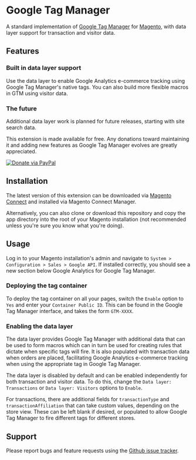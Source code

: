 # Google Tag Manager

A standard implementation of [Google Tag Manager][1] for [Magento][2], with data layer support for transaction and visitor data.

## Features

### Built in data layer support

Use the data layer to enable Google Analytics e-commerce tracking using Google Tag Manager's native tags. You can also build more flexible macros in GTM using visitor data.

### The future

Additional data layer work is planned for future releases, starting with site search data.

This extension is made available for free. Any donations toward maintaining it and adding new features as Google Tag Manager evolves are greatly appreciated.

[![Donate via PayPal](https://www.paypalobjects.com/en_GB/i/btn/btn_donate_LG.gif)][3]

## Installation

The latest version of this extension can be downloaded via [Magento Connect][4] and installed via Magento Connect Manager.

Alternatively, you can also clone or download this repository and copy the app directory into the root of your Magento installation (not recommended unless you're sure you know what you're doing).

## Usage

Log in to your Magento installation's admin and navigate to `System > Configuration > Sales > Google API`. If installed correctly, you should see a new section below Google Analytics for Google Tag Manager.

### Deploying the tag container

To deploy the tag container on all your pages, switch the `Enable` option to `Yes` and enter your `Container Public ID`. This can be found in the Google Tag Manager interface, and takes the form `GTM-XXXX`.

### Enabling the data layer

The data layer provides Google Tag Manager with additional data that can be used to form macros which can in turn be used for creating rules that dictate when specific tags will fire. It is also populated with transaction data when orders are placed, facilitating Google Analytics e-commerce tracking when using the appropriate tag in Google Tag Manager.

The data layer is disabled by default and can be enabled independently for both transaction and visitor data. To do this, change the `Data layer: Transactions` or `Data layer: Visitors` options to `Enable`.

For transactions, there are additional fields for `transactionType` and `transactionAffiliation` that can take custom values, depending on the store view. These can be left blank if desired, or populated to allow Google Tag Manager to fire different tags for different stores.

## Support

Please report bugs and feature requests using the [Github issue tracker][6].

[1]:http://www.google.com/tagmanager
[2]:http://www.magentocommerce.com/
[3]:https://www.paypal.com/cgi-bin/webscr?cmd=_s-xclick&hosted_button_id=XZMM6SFDTPCAA
[4]:http://www.magentocommerce.com/magento-connect/
[5]:https://support.google.com/tagmanager/
[6]:https://github.com/CVM/Magento_GoogleTagManager/issues
